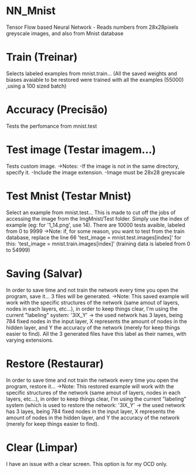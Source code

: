 # NN_Mnist
Tensor Flow based Neural Network - Reads numbers from 28x28pixels greyscale images, and also from Mnist database

# Train (Treinar)
Selects labeled examples from mnist.train... (All the saved weights and biases avaiable to be restored were trained 
with all the examples (55000) ,using a 100 sized batch)

# Accuracy (Precisão)
Tests the perfomance from mnist.test

# Test image (Testar imagem...)
Tests custom image. 
->Notes: 
-If the image is not in the same directory, specify it.
-Include the image extension. 
-Image must be 28x28 greyscale

# Test Mnist (Testar Mnist)
Select an example from mnist.test... This is made to cut off the jobs of accessing the image from the ImgMnist/Test folder. 
Simply use the index of example (eg: for '1_14.png', use 14). There are 10000 tests avaible, labeled from 0 to 9999
->Note: if, for some reason, you want to test from the train database, replace the line 66 
'test_image = mnist.test.images[index]' for this: 'test_image = mnist.train.images[index]'
(training data is labeled from 0 to 54999)

# Saving (Salvar)
In order to save time and not train the network every time you open the program, save it... 3 files will be generated.
->Note: This saved example will work with the specific structures of the network (same amout of layers, nodes in each 
layers, etc...), in order to keep things clear, I'm using the current "labeling" system:
'3lX_Y' -> the used network has 3 layes, being 784 fixed nodes in the input layer, X represents the amount of nodes in the
hidden layer, and Y the accuracy of the network (merely for keep things easier to find).
All the 3 generated files have this label as their names, with varying extensions.

# Restore (Restaurar)
In order to save time and not train the network every time you open the program, restore it...
->Note: This restored example will work with the specific structures of the network (same amout of layers, nodes in each 
layers, etc...), in order to keep things clear, I'm using the current "labeling" system (which is used to restore the
network:
'3lX_Y' -> the used network has 3 layes, being 784 fixed nodes in the input layer, X represents the amount of nodes in the
hidden layer, and Y the accuracy of the network (merely for keep things easier to find).

# Clear (Limpar)
I have an issue with a clear screen. This option is for my OCD only.

